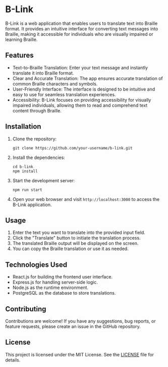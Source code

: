 

# B-Link

B-Link is a web application that enables users to translate text into Braille format. It provides an intuitive interface for converting text messages into Braille, making it accessible for individuals who are visually impaired or learning Braille.

## Features

- Text-to-Braille Translation: Enter your text message and instantly translate it into Braille format.
- Clear and Accurate Translation: The app ensures accurate translation of common Braille characters and symbols.
- User-Friendly Interface: The interface is designed to be intuitive and easy to use for seamless translation experiences.
- Accessibility: B-Link focuses on providing accessibility for visually impaired individuals, allowing them to read and comprehend text content through Braille.

## Installation

1. Clone the repository:

   ```shell
   git clone https://github.com/your-username/b-link.git
   ```

2. Install the dependencies:

   ```shell
   cd b-link
   npm install
   ```

3. Start the development server:

   ```shell
   npm run start
   ```

4. Open your web browser and visit `http://localhost:3000` to access the B-Link application.

## Usage

1. Enter the text you want to translate into the provided input field.
2. Click the "Translate" button to initiate the translation process.
3. The translated Braille output will be displayed on the screen.
4. You can copy the Braille translation or use it as needed.

## Technologies Used

- React.js for building the frontend user interface.
- Express.js for handling server-side logic.
- Node.js as the runtime environment.
- PostgreSQL as the database to store translations.

## Contributing

Contributions are welcome! If you have any suggestions, bug reports, or feature requests, please create an issue in the GitHub repository.

## License

This project is licensed under the MIT License. See the [LICENSE](LICENSE) file for details.
